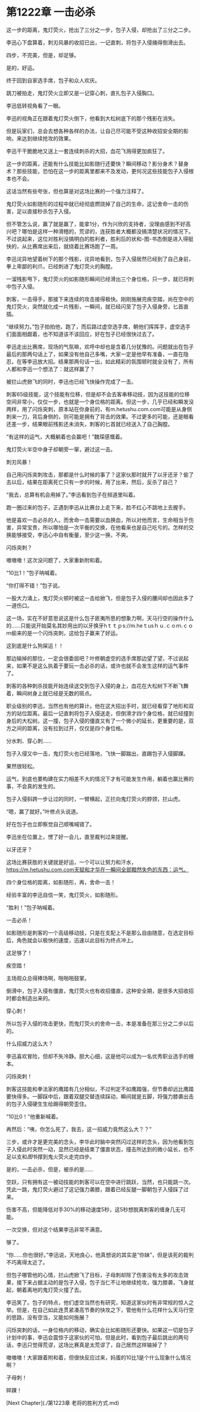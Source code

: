 # 第1222章 一击必杀

这一步的距离，鬼灯荧火，抢出了三分之一步，包子入侵，却抢出了三分之二步。

李迅心下盘算着，刺刃风暴的收招已出，一记直刺，将包子入侵捅得倒滑出去。

四步，不完美，但是，却足够。

是的，好运。

终于回到自家选手席，包子和众人欢庆。

跳刀被拍走，鬼灯荧火立即又是一记穿心刺，直扎包子入侵胸口。

李迅低转视角看了一眼。

李迅的视角正在跟着鬼灯荧火倒下，他看到大松树底下的那个残影在消失。

但是玩家们，总会去想各种各样的办法，让自己尽可能不受这种收招安全期的影响，来达到继续抢攻的效果。

李迅干干脆脆地又送上一套连续刺杀的大招，血花飞溅得更加疯狂了。

这一步的距离，还能有什么技能比如影随行还要快？瞬间移动？影分身术？替身术？那些技能，恐怕在这一步的距离里都来不及发动，更何况这些技能包子入侵根本也不会。

这话当然有些夸张，但也算是对这场比赛的一个强力注释了。

鬼灯荧火如影随形的过程中就已经彻底燃烧掉了自己的生命，这记舍命一击的伤害，足以直接秒杀包子入侵。

但不管怎么说，赢了就是赢了，能拿1分，作为兴欣的支持者，没理由感到不好高兴吧？哪怕是这样一种滑稽的，荒谬的，连获胜者大概都没搞清楚状况的情况下。不过说起来，这位对胜利没搞明白的胜利者，胜利后的状和-图-书态倒是进入得挺快的，从比赛席出来后，就绕着比赛场跑了一周。

李迅诧异地望着树下的那个残影，诧异地看到，包子入侵居然已经到了自己身前，拳上卑鄙的利爪，已经刺进了鬼灯荧火的胸膛。

一溜残影甩下，鬼灯荧火的如影随形瞬间已经滑出三个身位格，只一步，就已将刺中包子入侵。

刺客，一击得手，那接下来连续的攻击接得极快。刚刚施展完疾空踏，尚在空中的鬼灯荧火，突然就化成一片残影，一瞬间，就已经闪至了包子入侵身旁，匕首直插。

“继续努力。”包子拍拍他，跑了，而后路过虚空选手席，朝他们挥挥手，虚空选手们面面相觑着，也不知道该不该回应，好在包子已经很快过去了。

李迅走出比赛席，现场的气氛嘛，欢呼中却也是含着几分犹豫的。问题就出在包子最后的那两句话上了，如果没有他自己多嘴，大家一定是他早有准备，一直在隐忍，在等李迅放大招。结果那两句话一出，如此精彩的氛围顿时就全没有了，所有人都和李迅一个想法了：就这样赢了？

被拦山虎掀飞的同时，李迅也已经飞快操作完成了一击。

刺客65级技能，这个技能有位移，但是却不会去客串移动技，因为这技能的位移空间非常小，仅仅一步，也就是一个身位格的距离。但这一步，几乎已经和瞬发没两样，用了闪烁突刺，原本站在你身前的，有m.hetushu.com.com可能是从身侧刺来一刀，背后身侧的，则可能是拥有了背击的效果。不过更多的可能，还是眼看还差一步，结果眼前残影还未消失，刺客的匕首就已经送入了自己胸膛。

“有这样的运气，大概躺着也会赢吧！”魏琛感慨着。

鬼灯荧火半空中身子却朝旁一窜，避过这一击。

刺刃风暴！

自己用闪烁突刺攻击，那都是什么时候的事了？这家伙那时就开了以牙还牙？偷了去以后，结果在距离死亡只有一步的时候，用了出来，然后，反杀了自己？

“我去，总算有机会用掉了。”李迅看到包子在频道里叫着。

跑一圈过来的包子，正遇到李迅从比赛台上走下来，脸不红心不跳地上去握手。

他是喜欢一击必杀的人。而舍命一击需要以血换血，所以对他而言，生命相当于伤害，异常宝贵，所以哪怕是一次平衡的交换，在他看来也是自己吃亏的。怎样的交换能够接受，李迅心中自有衡量，至少这一换，不爽。

闪烁突刺？

嗷嗷嗷！这次没问题了，大家重新附和着。

“10比1！”包子呐喊着。

“你打得不错！”包子说。

一股大力涌上，鬼灯荧火顿时被这一击给掀飞，但是包子入侵的腰间却也因此多了一道伤口。

这一场，实在不好意思说这是什么包子匪夷所思的想象力啊，天马行空的操作什么的……只能说开始莫名其妙用出的以牙换牙hｔｔｐs://m.heｔusｈｕ.ｃｏｍ.ｃｏｍ偷来的是一个闪烁突刺，这给包子赢来了好运。

这到底是什么狗屎运！！

那边输掉的那位，一定会很委屈吧？叶修朝虚空的选手席那边望了望，不过说起来，如果不是这么执着于要玩一击必杀的话，或许也就不会发生这样的运气事件了。

刺客的各种刺杀技能开始连续送交到包子入侵的身上，血花在大松树下不断飞舞着，瞬间树身上就已经是无数的斑点。

职业级别的李迅，当然也有他的算计。他在这大招出手时，就已经看穿了地形和双方的站位距离。最后一记直刺将包子入侵送走，但倒滑才四个身位格，就已经撞到身后的大松树。这一撞，包子入侵的僵直又有了一个微小的延长，更重要的是，双方之间的距离，没有拉到过开，仅仅是四个身位格。

分水刺、穿心刺……

包子入侵又中一击，鬼灯荧火也已经落地，飞快一脚踹出，直踢包子入侵脚踝。

果然很轻松。

运气，到底也要构建在实力相差不大的情况下才有可能发生作用，躺着也赢比赛的事，不会真的发生的。

包子入侵斜跨一步让过的同时，一臂横起，正拦向鬼灯荧火的脖颈，拦山虎。

“嗯，赢了就好。”叶修点头说道。

好在包子也立即察觉自己顺嘴喊错了。

李迅坐在位置上，愣了好一会儿，直至裁判过来提醒。

以牙还牙？

这场比赛获胜的关键就是好运，一个可以让努力和汗水，https://m.hetushu.com.com天赋和才华在一瞬间全部黯然失色的东西：运气。

四个身位格的距离，如影随形，再，舍命一击！

经验丰富的李迅自信一笑，鬼灯荧火，如影随形。

“胜利！”包子呐喊着。

一击必杀！

如影随形是刺客的一个高级移动技，只是在支配上不是那么自由随意，在选定目标后，角色就会以极快的速度，迅速以此目标为终点冲上。

这足够了！

疾空踏！

主场观众总得捧场啊，啪啪啪鼓掌。

倒滑中，包子入侵有僵直，鬼灯荧火也有收招僵直，这种安全期，是很多大招收招时都会制造出来的。

穿心刺！

所以包子入侵的攻击更快，而鬼灯荧火的舍命一击，本是准备在那三分之二步以后的。

什么招威力这么大？

李迅喜欢冒险，但却不失冷静。胆大心细，这是他可以成为一名优秀职业选手的根本。

闪烁突刺！

刺客这技能和拳法家的鹰踏有几分相似，不过判定不如鹰踏强，但节奏却远比鹰踏要快得多。一脚踩中后，跟着双腿交替连续踩动，瞬间就是五脚，将强力膝袭出击的包子入侵硬生生给踢得朝旁歪住。

“10比0！”他重新喊着。

再然后：“咦，你怎么死了，我去，这一招威力竟然这么大？？”

三步，或许才是更完美的念头，李华此时脑中突然闪过这样的念头，因为他看到包子入侵此时突然一动，显然已经是结束了僵直状态，撞击所达到的微小延长，也不足以支和*图*书撑到鬼火荧火走完四步。

是的，一击必杀，但是，被杀的是……

空跃，只有拥有这一被动技能的刺客可以在空中进行跳跃，当然，也只能跳一次。凭此一跳，鬼灯荧火避过了这记强力袭膝，跟着已经反腿一脚朝包子入侵踩了过来。

伤害不高，但能降低对手30%的移动速度5秒，这5秒想脱离刺客的缠身几无可能。

一次交换，但对这个结果李迅非常不满意。

够了。

“你……你也很好。”李迅说，天地良心，他真想说的其实是“你妹”，但是该死的裁判不巧离得太近了。

但包子哪管他的心情，拦山虎掀飞了目标，子母刺却除了伤害没有太多的攻击效果，接下来占据主动的是包子入侵，包子当仁不让地继续抢攻，强力膝袭，飞身就起，朝着离地的鬼灯荧火撞了去。

李迅笑了。包子的特点，他们虚空当然也有研究，知道这家伙时有非常规的惊人之举。但是，在自己如此连贯紧凑高节奏的快攻之下，管他有什么花样什么天马行空的思路，没有空当，又能如何施展？

闪烁突刺的话，一身位格内的移动，确实会比如影随形还要快。如果这一切是包子计划中的事，李迅会震惊于这家伙的可怕，但是此时，看到包子最后跳出的两句话，李迅只觉得荒谬，这场比赛真是太荒谬了，自己居然这样输掉了？

嗷嗷嗷！大家跟着附和着，但很快反应过来，妈蛋的10比1是个什么现象什么情况啊？

子母刺！

碎踝！



[Next Chapter](./第1223章 老将的胜利方式.md)